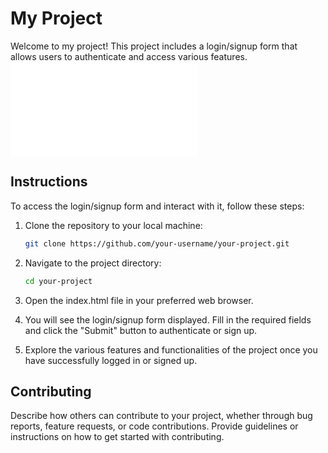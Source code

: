 # My Project

Welcome to my project! This project includes a login/signup form that allows users to authenticate and access various features.
![Login/Signup Form](./loginsignup1.html)



## Instructions

To access the login/signup form and interact with it, follow these steps:

1. Clone the repository to your local machine:

   ```bash
   git clone https://github.com/your-username/your-project.git

2. Navigate to the project directory:

   ```bash
   cd your-project

3. Open the index.html file in your preferred web browser.

4. You will see the login/signup form displayed. Fill in the required fields and click the "Submit" button to authenticate or sign up.

5. Explore the various features and functionalities of the project once you have successfully logged in or signed up.

## Contributing
Describe how others can contribute to your project, whether through bug reports, feature requests, or code contributions. Provide guidelines or instructions on how to get started with contributing.
